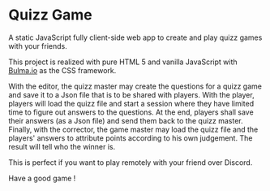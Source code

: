 # Quizz Game
A static JavaScript fully client-side web app to create and play quizz games with your friends.

This project is realized with pure HTML 5 and vanilla JavaScript with [Bulma.io](https://www.bulma.io) as the CSS framework.

With the editor, the quizz master may create the questions for a quizz game and save it to a Json file that is to be shared with players. With the player, players will load the quizz file and start a session where they have limited time to figure out answers to the questions. At the end, players shall save their answers (as a Json file) and send them back to the quizz master.
Finally, with the corrector, the game master may load the quizz file and the players' answers to attribute points according to his own judgement. The result will tell who the winner is.

This is perfect if you want to play remotely with your friend over Discord.

Have a good game !
